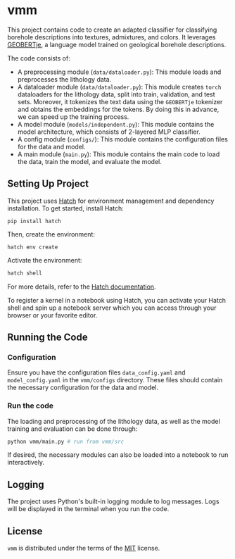 # vmm

This project contains code to create an adapted classifier for classifying borehole descriptions into textures, admixtures, and colors. 
It leverages [GEOBERTje](https://github.com/VITObelgium/geobertje), a language model trained on geological borehole descriptions.

The code consists of:

- A preprocessing module (`data/dataloader.py`): This module loads and preprocesses the lithology data.
- A dataloader module (`data/dataloader.py`): This module creates `torch` dataloaders for the lithology data, split into train, validation, and test sets.
    Moreover, it tokenizes the text data using the `GEOBERTje` tokenizer and obtains the embeddings for the tokens. By doing this in advance, we can speed up the training process.
- A model module (`models/independent.py`): This module contains the model architecture, which consists of 2-layered MLP classifier.
- A config module (`configs/`): This module contains the configuration files for the data and model.
- A main module (`main.py`): This module contains the main code to load the data, train the model, and evaluate the model.
  
## Setting Up Project

This project uses [Hatch](https://hatch.pypa.io/latest/) for environment management and dependency installation. To get started, install Hatch:

```
pip install hatch
```

Then, create the environment:

```
hatch env create
```

Activate the environment:

```bash
hatch shell
```

For more details, refer to the [Hatch documentation](https://hatch.pypa.io/latest/).

To register a kernel in a notebook using Hatch, you can activate your Hatch shell and spin up a notebook server which you can access through your browser or your favorite editor.

## Running the Code

### Configuration

Ensure you have the configuration files `data_config.yaml` and `model_config.yaml` in the `vmm/configs` directory. 
These files should contain the necessary configuration for the data and model.

### Run the code

The loading and preprocessing of the lithology data, as well as the model training and evaluation can be done through:

```bash
python vmm/main.py # run from vmm/src
```

If desired, the necessary modules can also be loaded into a notebook to run interactively.

## Logging

The project uses Python's built-in logging module to log messages. Logs will be displayed in the terminal when you run the code.



## License

`vmm` is distributed under the terms of the [MIT](https://spdx.org/licenses/MIT.html) license.
